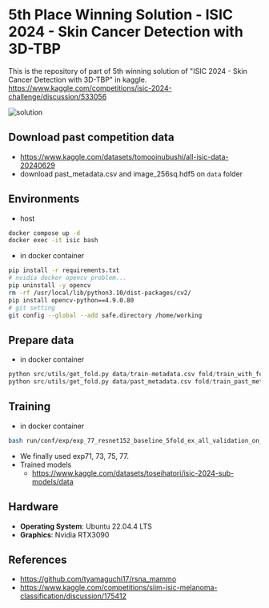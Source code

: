 # 5th Place Winning Solution - ISIC 2024 - Skin Cancer Detection with 3D-TBP
This is the repository of part of 5th winning solution of "ISIC 2024 - Skin Cancer Detection with 3D-TBP" in kaggle.
https://www.kaggle.com/competitions/isic-2024-challenge/discussion/533056

![solution](https://www.googleapis.com/download/storage/v1/b/kaggle-forum-message-attachments/o/inbox%2F3948967%2F38ce6eb11d8320552850efd2a20a1d87%2Fimage1.png?generation=1725877390031631&alt=media)

## Download past competition data
- https://www.kaggle.com/datasets/tomooinubushi/all-isic-data-20240629
- download past_metadata.csv and image_256sq.hdf5 on `data` folder
## Environments
- host
```bash
docker compose up -d
docker exec -it isic bash
```
- in docker container
```bash
pip install -r requirements.txt
# nvidia docker opencv problem...
pip uninstall -y opencv
rm -rf /usr/local/lib/python3.10/dist-packages/cv2/
pip install opencv-python==4.9.0.80
# git setting
git config --global --add safe.directory /home/working
```

## Prepare data
- in docker container
```py
python src/utils/get_fold.py data/train-metadata.csv fold/train_with_fold_5.csv 5
python src/utils/get_fold.py data/past_metadata.csv fold/train_past_metadata_with_fold_5.csv 5
```

## Training
- in docker container
```bash
bash run/conf/exp/exp_77_resnet152_baseline_5fold_ex_all_validation_on_past_all_w_1e-4.sh 0
```
- We finally used exp71, 73, 75, 77.
- Trained models
  - https://www.kaggle.com/datasets/toseihatori/isic-2024-sub-models/data

## Hardware
- **Operating System**: Ubuntu 22.04.4 LTS
- **Graphics**: Nvidia RTX3090

## References
- https://github.com/tyamaguchi17/rsna_mammo
- https://www.kaggle.com/competitions/siim-isic-melanoma-classification/discussion/175412